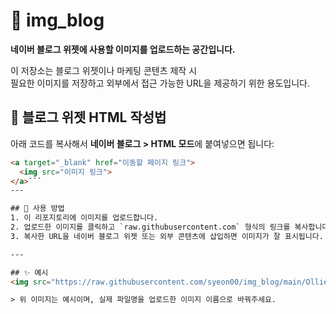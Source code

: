 # 📸 img_blog

**네이버 블로그 위젯에 사용할 이미지를 업로드하는 공간입니다.**

이 저장소는 블로그 위젯이나 마케팅 콘텐츠 제작 시  
필요한 이미지를 저장하고 외부에서 접근 가능한 URL을 제공하기 위한 용도입니다.

## 🧾 블로그 위젯 HTML 작성법

아래 코드를 복사해서 **네이버 블로그 > HTML 모드**에 붙여넣으면 됩니다:

```html
<a target="_blank" href="이동할 페이지 링크">
  <img src="이미지 링크">
</a>```
---

## 🔧 사용 방법
1. 이 리포지토리에 이미지를 업로드합니다.
2. 업로드한 이미지를 클릭하고 `raw.githubusercontent.com` 형식의 링크를 복사합니다.
3. 복사한 URL을 네이버 블로그 위젯 또는 외부 콘텐츠에 삽입하면 이미지가 잘 표시됩니다.

---

## ✨ 예시
<img src="https://raw.githubusercontent.com/syeon00/img_blog/main/Ollie.jpg" width="300"/>

> 위 이미지는 예시이며, 실제 파일명을 업로드한 이미지 이름으로 바꿔주세요.
